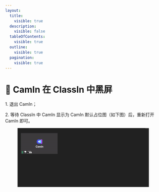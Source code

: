 ```yaml
---
layout:
  title:
    visible: true
  description:
    visible: false
  tableOfContents:
    visible: true
  outline:
    visible: true
  pagination:
    visible: true
---
```


# 🐞 CamIn 在 ClassIn 中黑屏

1\. 退出 CamIn；

2\. 等待 ClassIn 中 CamIn 显示为 CamIn 默认占位图（如下图）后，重新打开 CamIn 即可。

<figure><img src="../.gitbook/assets/image (24).png" alt=""><figcaption></figcaption></figure>
